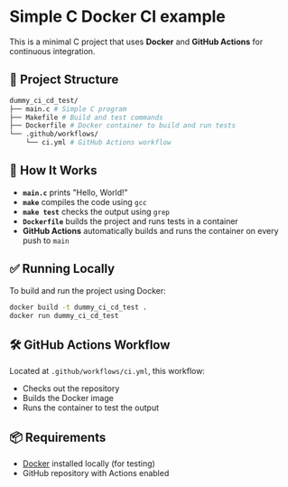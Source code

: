 # Simple C Docker CI example

This is a minimal C project that uses **Docker** and **GitHub Actions** for continuous integration.

## 🧱 Project Structure
```bash
dummy_ci_cd_test/
├── main.c # Simple C program
├── Makefile # Build and test commands
├── Dockerfile # Docker container to build and run tests
└── .github/workflows/
    └── ci.yml # GitHub Actions workflow
```

## 🚀 How It Works

- **`main.c`** prints "Hello, World!"
- **`make`** compiles the code using `gcc`
- **`make test`** checks the output using `grep`
- **`Dockerfile`** builds the project and runs tests in a container
- **GitHub Actions** automatically builds and runs the container on every push to `main`

## ✅ Running Locally

To build and run the project using Docker:

```bash
docker build -t dummy_ci_cd_test .
docker run dummy_ci_cd_test
```

## 🛠️ GitHub Actions Workflow

Located at `.github/workflows/ci.yml`, this workflow:

- Checks out the repository  
- Builds the Docker image  
- Runs the container to test the output  

## 📦 Requirements

- [Docker](https://www.docker.com/products/docker-desktop) installed locally (for testing)  
- GitHub repository with Actions enabled
